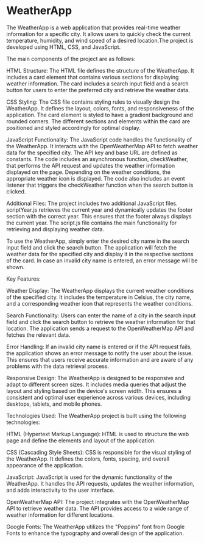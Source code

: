 # WeatherApp
The WeatherApp is a web application that provides real-time weather information for a specific city. It allows users to quickly check the current temperature, humidity, and wind speed of a desired location.The project is developed using HTML, CSS, and JavaScript.

The main components of the project are as follows:

HTML Structure:
The HTML file defines the structure of the WeatherApp. It includes a card element that contains various sections for displaying weather information. The card includes a search input field and a search button for users to enter the preferred city and retrieve the weather data.

CSS Styling:
The CSS file contains styling rules to visually design the WeatherApp. It defines the layout, colors, fonts, and responsiveness of the application. The card element is styled to have a gradient background and rounded corners. The different sections and elements within the card are positioned and styled accordingly for optimal display.

JavaScript Functionality:
The JavaScript code handles the functionality of the WeatherApp. It interacts with the OpenWeatherMap API to fetch weather data for the specified city. The API key and base URL are defined as constants. The code includes an asynchronous function, checkWeather, that performs the API request and updates the weather information displayed on the page. Depending on the weather conditions, the appropriate weather icon is displayed. The code also includes an event listener that triggers the checkWeather function when the search button is clicked.

Additional Files:
The project includes two additional JavaScript files. scriptYear.js retrieves the current year and dynamically updates the footer section with the correct year. This ensures that the footer always displays the current year. The script.js file contains the main functionality for retrieving and displaying weather data.

To use the WeatherApp, simply enter the desired city name in the search input field and click the search button. The application will fetch the weather data for the specified city and display it in the respective sections of the card. In case an invalid city name is entered, an error message will be shown.

Key Features:

Weather Display: The WeatherApp displays the current weather conditions of the specified city. It includes the temperature in Celsius, the city name, and a corresponding weather icon that represents the weather conditions.

Search Functionality: Users can enter the name of a city in the search input field and click the search button to retrieve the weather information for that location. The application sends a request to the OpenWeatherMap API and fetches the relevant data.

Error Handling: If an invalid city name is entered or if the API request fails, the application shows an error message to notify the user about the issue. This ensures that users receive accurate information and are aware of any problems with the data retrieval process.

Responsive Design: The WeatherApp is designed to be responsive and adapt to different screen sizes. It includes media queries that adjust the layout and styling based on the device's screen width. This ensures a consistent and optimal user experience across various devices, including desktops, tablets, and mobile phones.

Technologies Used:
The WeatherApp project is built using the following technologies:

HTML (Hypertext Markup Language): HTML is used to structure the web page and define the elements and layout of the application.

CSS (Cascading Style Sheets): CSS is responsible for the visual styling of the WeatherApp. It defines the colors, fonts, spacing, and overall appearance of the application.

JavaScript: JavaScript is used for the dynamic functionality of the WeatherApp. It handles the API requests, updates the weather information, and adds interactivity to the user interface.

OpenWeatherMap API: The project integrates with the OpenWeatherMap API to retrieve weather data. The API provides access to a wide range of weather information for different locations.

Google Fonts: The WeatherApp utilizes the "Poppins" font from Google Fonts to enhance the typography and overall design of the application.

